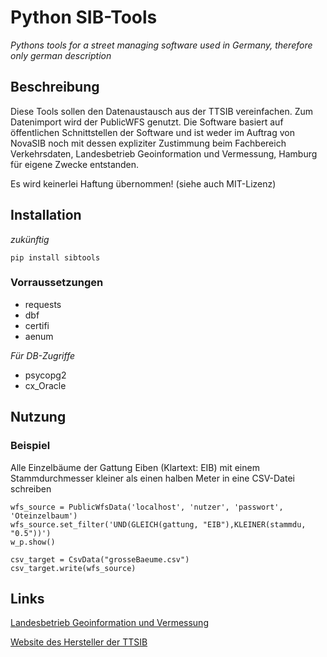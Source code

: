 # Python SIB-Tools

*Pythons tools for a street managing software used in Germany, therefore only 
german description*

## Beschreibung
Diese Tools sollen den Datenaustausch aus der TTSIB vereinfachen. Zum Datenimport 
wird der PublicWFS genutzt. Die Software basiert auf öffentlichen Schnittstellen der 
Software und ist weder im Auftrag von NovaSIB noch mit dessen expliziter Zustimmung
beim Fachbereich Verkehrsdaten, Landesbetrieb Geoinformation und Vermessung, Hamburg 
für eigene Zwecke entstanden.

Es wird keinerlei Haftung übernommen! (siehe auch MIT-Lizenz)


## Installation
*zukünftig*

`pip install sibtools`

### Vorraussetzungen
* requests
* dbf
* certifi
* aenum

*Für DB-Zugriffe*
* psycopg2
* cx_Oracle

## Nutzung
### Beispiel
Alle Einzelbäume der Gattung Eiben (Klartext: EIB) mit einem Stammdurchmesser 
kleiner als einen halben Meter in eine CSV-Datei schreiben
```
wfs_source = PublicWfsData('localhost', 'nutzer', 'passwort', 'Oteinzelbaum')
wfs_source.set_filter('UND(GLEICH(gattung, "EIB"),KLEINER(stammdu, "0.5"))')
w_p.show()

csv_target = CsvData("grosseBaeume.csv") 
csv_target.write(wfs_source)
```


## Links

[Landesbetrieb Geoinformation und Vermessung](https://www.hamburg.de/bsw/landesbetrieb-geoinformation-und-vermessung/)

[Website des Hersteller der TTSIB](https://www.novasib.de/produkte/)
